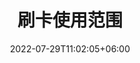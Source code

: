 ---
title: "刷卡使用范围"
date: 2022-07-29T11:02:05+06:00
icon: "ti-panel"
description: "全国300多个城市公交车、地铁、电车、轮渡等公共交通均可刷卡"
image: "images/nfc/nfc2.jpg"
type: "docs"
weight: 99
---